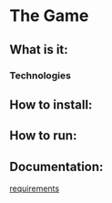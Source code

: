 # The Game

## What is it:

### Technologies

## How to install:

## How to run:

## Documentation:

[requirements](./docs/readme.md)
